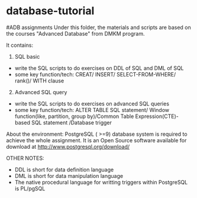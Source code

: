 # database-tutorial
#ADB assignments
Under this folder, the materials and scripts are based on the courses "Advanced Database" from DMKM program.

It contains:
1. SQL basic
  - write the SQL scripts to do exercises on DDL of SQL and DML of SQL
  - some key function/tech: CREAT/ INSERT/ SELECT-FROM-WHERE/ rank()/ WITH clause
2. Advanced SQL query
  - write the SQL scripts to do exercises on advanced SQL queries
  - some key function/tech: ALTER TABLE SQL statement/ Window function(like, partition, group by)/Common Table Expression(CTE)-based SQL statement /Database trigger

About the environment:
PostgreSQL ( >=9) database system is required to achieve the whole assignment. It is an Open Source software available for download at http://www.postgresql.org/download/


OTHER NOTES:
- DDL is short for data definition language
- DML is short for data manipulation language
- The native procedural language for writting triggers within PostgreSQL is PL/pgSQL
